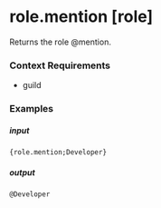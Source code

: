 # role.mention [role]
		
Returns the role @mention.

### Context Requirements

* guild


### Examples

##### input
```{role.mention;Developer}```

##### output
```@Developer```
